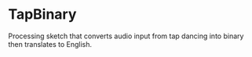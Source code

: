 # TapBinary
Processing sketch that converts audio input from tap dancing into binary then translates to English. 
